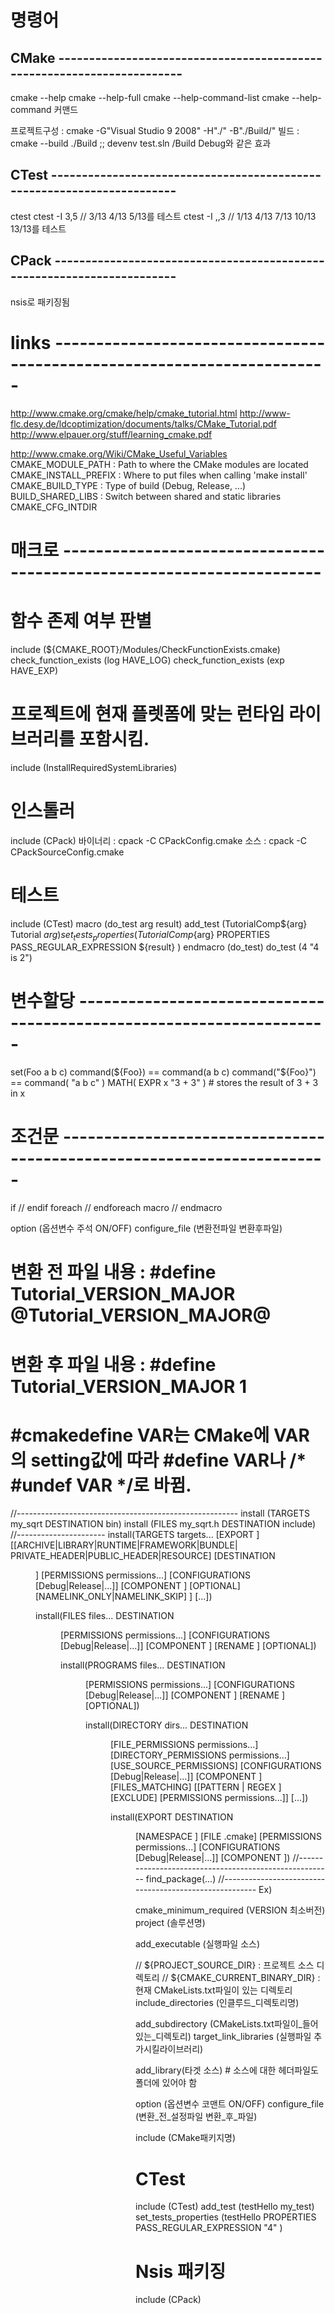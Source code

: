 # 명령어
## CMake -----------------------------------------------------------------------
cmake --help
cmake --help-full
cmake --help-command-list
cmake --help-command 커맨드

프로젝트구성 : cmake -G"Visual Studio 9 2008" -H"./" -B"./Build/"
빌드 : cmake --build ./Build ;; devenv test.sln /Build Debug와 같은 효과

## CTest -----------------------------------------------------------------------
ctest
 ctest -I 3,5 // 3/13 4/13 5/13를 테스트
 ctest -I ,,3 // 1/13 4/13 7/13 10/13 13/13를 테스트
 
## CPack -----------------------------------------------------------------------
nsis로 패키징됨


# links ------------------------------------------------------------------------
http://www.cmake.org/cmake/help/cmake_tutorial.html
http://www-flc.desy.de/ldcoptimization/documents/talks/CMake_Tutorial.pdf
http://www.elpauer.org/stuff/learning_cmake.pdf


http://www.cmake.org/Wiki/CMake_Useful_Variables
CMAKE_MODULE_PATH    : Path to where the CMake modules are located
CMAKE_INSTALL_PREFIX : Where to put files when calling 'make install'
CMAKE_BUILD_TYPE     : Type of build (Debug, Release, ...)
BUILD_SHARED_LIBS    : Switch between shared and static libraries
CMAKE_CFG_INTDIR 

# 매크로  ----------------------------------------------------------------------
# 함수 존제 여부 판별
include (${CMAKE_ROOT}/Modules/CheckFunctionExists.cmake)
check_function_exists (log HAVE_LOG)
check_function_exists (exp HAVE_EXP)

# 프로젝트에 현재 플렛폼에 맞는 런타임 라이브러리를 포함시킴.
include (InstallRequiredSystemLibraries)

# 인스톨러
include (CPack)
바이너리 : cpack -C CPackConfig.cmake
소스     : cpack -C CPackSourceConfig.cmake

# 테스트
include (CTest)
macro (do_test arg result)
  add_test (TutorialComp${arg} Tutorial ${arg})
  set_tests_properties (TutorialComp${arg}
    PROPERTIES PASS_REGULAR_EXPRESSION ${result}
    )
endmacro (do_test)
do_test (4 "4 is 2")

# 변수할당 ---------------------------------------------------------------------
set(Foo a b c)
command(${Foo}) == command(a b c)
command("${Foo}") == command( "a b c" )
MATH( EXPR x "3 + 3" ) # stores the result of 3 + 3 in x

# 조건문 -----------------------------------------------------------------------
if // endif
foreach // endforeach
macro // endmacro


option (옵션변수 주석 ON/OFF)
configure_file (변환전파일 변환후파일)
# 변환 전 파일 내용 : #define Tutorial_VERSION_MAJOR @Tutorial_VERSION_MAJOR@
# 변환 후 파일 내용 : #define Tutorial_VERSION_MAJOR 1
# #cmakedefine VAR는 CMake에 VAR의 setting값에 따라 #define VAR나 /* #undef VAR */로 바뀜.
 
 
//-------------------------------------------------------
install (TARGETS my_sqrt DESTINATION bin)
install (FILES my_sqrt.h DESTINATION include)
//----------------------
install(TARGETS targets... [EXPORT <export-name>]
        [[ARCHIVE|LIBRARY|RUNTIME|FRAMEWORK|BUNDLE|
          PRIVATE_HEADER|PUBLIC_HEADER|RESOURCE]
         [DESTINATION <dir>]
         [PERMISSIONS permissions...]
         [CONFIGURATIONS [Debug|Release|...]]
         [COMPONENT <component>]
         [OPTIONAL] [NAMELINK_ONLY|NAMELINK_SKIP]
        ] [...])

install(FILES files... DESTINATION <dir>
        [PERMISSIONS permissions...]
        [CONFIGURATIONS [Debug|Release|...]]
        [COMPONENT <component>]
        [RENAME <name>] [OPTIONAL])

install(PROGRAMS files... DESTINATION <dir>
        [PERMISSIONS permissions...]
        [CONFIGURATIONS [Debug|Release|...]]
        [COMPONENT <component>]
        [RENAME <name>] [OPTIONAL])
		
install(DIRECTORY dirs... DESTINATION <dir>
        [FILE_PERMISSIONS permissions...]
        [DIRECTORY_PERMISSIONS permissions...]
        [USE_SOURCE_PERMISSIONS]
        [CONFIGURATIONS [Debug|Release|...]]
        [COMPONENT <component>] [FILES_MATCHING]
        [[PATTERN <pattern> | REGEX <regex>]
         [EXCLUDE] [PERMISSIONS permissions...]] [...])
		 
install(EXPORT <export-name> DESTINATION <dir>
        [NAMESPACE <namespace>] [FILE <name>.cmake]
        [PERMISSIONS permissions...]
        [CONFIGURATIONS [Debug|Release|...]]
        [COMPONENT <component>])
//-------------------------------------------------------
find_package(...)
//-------------------------------------------------------
Ex)

cmake_minimum_required (VERSION 최소버전)
project (솔루션명)

add_executable (실행파일 소스)

// ${PROJECT_SOURCE_DIR} : 프로젝트 소스 디렉토리
// ${CMAKE_CURRENT_BINARY_DIR} : 현재 CMakeLists.txt파일이 있는 디렉토리
include_directories (인클루드_디렉토리명)

add_subdirectory (CMakeLists.txt파일이_들어있는_디렉토리)
target_link_libraries (실행파일 추가시킬라이브러리)

add_library(타겟 소스) # 소스에 대한 헤더파일도 폴더에 있어야 함

option (옵션변수 코맨트 ON/OFF)
configure_file (변환_전_설정파일 변환_후_파일)
  
include (CMake패키지명)


# CTest
include (CTest)
add_test (testHello my_test)
set_tests_properties (testHello
    PROPERTIES PASS_REGULAR_EXPRESSION "4"
)

# Nsis 패키징
include (CPack)

